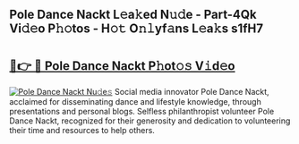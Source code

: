 ## Pole Dance Nackt L𝚎a𝚔ed N𝚞𝚍e - Part-4Qk Vi𝚍𝚎o P𝚑𝚘tos - H𝚘𝚝 O𝚗𝚕yf𝚊ns L𝚎a𝚔s s1fH7

# <h2><a href="http://kf4311.oniu.top/?m=Pole+Dance+Nackt">🔗👉 🔴 Pole Dance Nackt P𝚑ot𝚘𝚜 V𝚒d𝚎o</a></h2>

[![Pole Dance Nackt Nu𝚍e𝚜](https://i.imgur.com/0qMVB7G.gif)](http://kf4311.oniu.top/?m=Pole+Dance+Nackt)
Social media innovator Pole Dance Nackt, acclaimed for disseminating dance and lifestyle knowledge, through presentations and personal blogs. Selfless philanthropist volunteer Pole Dance Nackt, recognized for their generosity and dedication to volunteering their time and resources to help others.  
